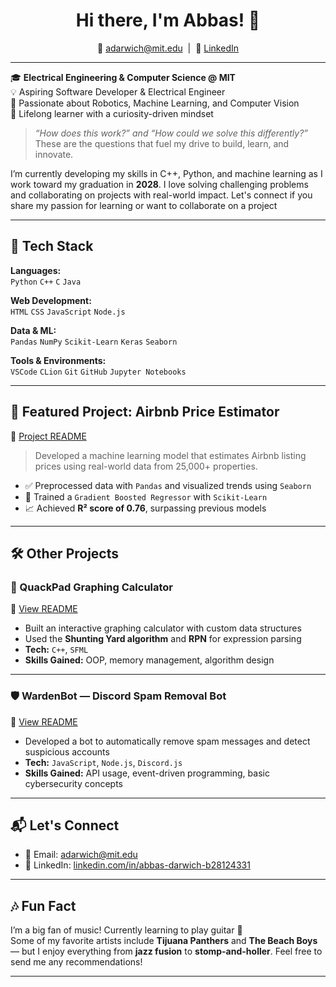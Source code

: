 <h1 align="center">Hi there, I'm Abbas! 👋</h1>

<p align="center">
  📧 <a href="mailto:adarwich@mit.edu">adarwich@mit.edu</a> &nbsp;|&nbsp;
  💼 <a href="https://www.linkedin.com/in/abbas-darwich-b28124331">LinkedIn</a>
</p>

---

🎓 **Electrical Engineering & Computer Science @ MIT**  
💡 Aspiring Software Developer & Electrical Engineer  
🤖 Passionate about Robotics, Machine Learning, and Computer Vision  
🧠 Lifelong learner with a curiosity-driven mindset  

> *“How does this work?” and “How could we solve this differently?”*  
> These are the questions that fuel my drive to build, learn, and innovate.

I’m currently developing my skills in C++, Python, and machine learning as I work toward my graduation in **2028**. I love solving challenging problems and collaborating on projects with real-world impact. Let's connect if you share my passion for learning or want to collaborate on a project

---

## 🧰 Tech Stack

**Languages:**  
`Python` `C++` `C` `Java`

**Web Development:**  
`HTML` `CSS` `JavaScript` `Node.js`

**Data & ML:**  
`Pandas` `NumPy` `Scikit-Learn` `Keras` `Seaborn`

**Tools & Environments:**  
`VSCode` `CLion` `Git` `GitHub` `Jupyter Notebooks`

---

## 🚀 Featured Project: Airbnb Price Estimator  
📍 [Project README](https://github.com/ChillySundown/Break-Through-Tech-Portfolio/blob/main/README.md)

> Developed a machine learning model that estimates Airbnb listing prices using real-world data from 25,000+ properties.

- ✅ Preprocessed data with `Pandas` and visualized trends using `Seaborn`
- 🧠 Trained a `Gradient Boosted Regressor` with `Scikit-Learn`
- 📈 Achieved **R² score of 0.76**, surpassing previous models

---

## 🛠️ Other Projects

### 🧮 QuackPad Graphing Calculator  
📍 [View README](https://github.com/ChillySundown/QuackPad-Graphing-Calculator/blob/master/README.md)

- Built an interactive graphing calculator with custom data structures
- Used the **Shunting Yard algorithm** and **RPN** for expression parsing  
- **Tech:** `C++`, `SFML`  
- **Skills Gained:** OOP, memory management, algorithm design

---

### 🛡️ WardenBot — Discord Spam Removal Bot  
📍 [View README](https://github.com/ChillySundown/WardenBot/blob/main/README.md)

- Developed a bot to automatically remove spam messages and detect suspicious accounts  
- **Tech:** `JavaScript`, `Node.js`, `Discord.js`  
- **Skills Gained:** API usage, event-driven programming, basic cybersecurity concepts

---

## 📬 Let's Connect

- 📧 Email: [adarwich@mit.edu](mailto:adarwich@mit.edu)  
- 💼 LinkedIn: [linkedin.com/in/abbas-darwich-b28124331](https://www.linkedin.com/in/abbas-darwich-b28124331)

---

## 🎶 Fun Fact

I’m a big fan of music! Currently learning to play guitar 🎸  
Some of my favorite artists include **Tijuana Panthers** and **The Beach Boys** — but I enjoy everything from **jazz fusion** to **stomp-and-holler**. Feel free to send me any recommendations!

---

